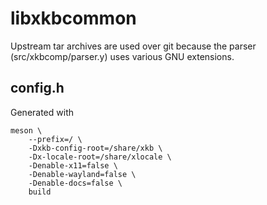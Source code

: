 # libxkbcommon
Upstream tar archives are used over git because the parser
(src/xkbcomp/parser.y) uses various GNU extensions.

## config.h
Generated with

	meson \
		--prefix=/ \
		-Dxkb-config-root=/share/xkb \
		-Dx-locale-root=/share/xlocale \
		-Denable-x11=false \
		-Denable-wayland=false \
		-Denable-docs=false \
		build
